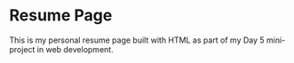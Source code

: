 # Resume Page
This is my personal resume page built with HTML as part of my Day 5 mini-project in web development.
